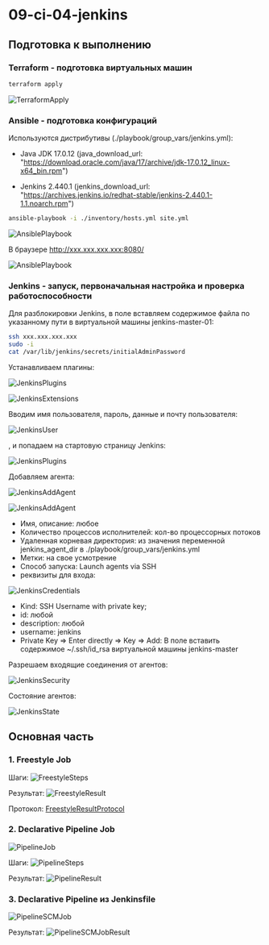 # 09-ci-04-jenkins

## Подготовка к выполнению

### Terraform - подготовка виртуальных машин
``` sh
terraform apply
```
![TerraformApply](./pictures/0_Terraform_Apply.png)

### Ansible - подготовка конфигураций

Используются дистрибутивы (./playbook/group_vars/jenkins.yml):

- Java JDK 17.0.12 (java_download_url: "https://download.oracle.com/java/17/archive/jdk-17.0.12_linux-x64_bin.rpm")

- Jenkins 2.440.1 (jenkins_download_url: "https://archives.jenkins.io/redhat-stable/jenkins-2.440.1-1.1.noarch.rpm")
``` sh
ansible-playbook -i ./inventory/hosts.yml site.yml
```

![AnsiblePlaybook](./pictures/0_Ansible_Playbook.png)

В браузере http://xxx.xxx.xxx.xxx:8080/

![AnsiblePlaybook](./pictures/0_Jenkins_Start.png)

### Jenkins - запуск, первоначальная настройка и проверка работоспособности

Для разблокировки Jenkins, в поле вставляем содержимое файла по указанному пути в виртуальной машины jenkins-master-01:
```sh
ssh xxx.xxx.xxx.xxx
sudo -i
cat /var/lib/jenkins/secrets/initialAdminPassword
```

Устанавливаем плагины:

![JenkinsPlugins](./pictures/0_Jenkins_Install_Plugin.png)

![JenkinsExtensions](./pictures/0_Jenkins_Download_Extensions.png)

Вводим имя пользователя, пароль, данные и почту пользователя:

![JenkinsUser](./pictures/0_Jenkins_Create_User.png)

, и попадаем на стартовую страницу Jenkins:

![JenkinsPlugins](./pictures/0_Jenkins_Wellcome.png)

Добавляем агента:

![JenkinsAddAgent](./pictures/0_Jenkins_Agent_Add1.png)

![JenkinsAddAgent](./pictures/0_Jenkins_Agent_Add2.png)

 - Имя, описание: любое
 - Количество процессов исполнителей: кол-во процессорных потоков
 - Удаленная корневая директория: из значения переменной jenkins_agent_dir в ./playbook/group_vars/jenkins.yml
 - Метки: на свое усмотрение
 - Способ запуска: Launch agents via SSH
 - реквизиты для входа:

![JenkinsCredentials](./pictures/0_Jenkins_Agent_Credentials.png)

 - Kind: SSH Username with private key;
 - id: любой
 - description: любой
 - username: jenkins
 - Private Key => Enter directly => Key => Add: В поле вставить содержимое ~/.ssh/id_rsa виртуальной машины jenkins-master 

Разрешаем входящие соединения от агентов:

![JenkinsSecurity](./pictures/0_Jenkins_Agent_Security.png)

Состояние агентов:

![JenkinsState](./pictures/0_Jenkins_Agents_State.png)

## Основная часть

### 1. Freestyle Job

Шаги:
![FreestyleSteps](./pictures/1_Freestyle_Step.png)

Результат:
![FreestyleResult](./pictures/1_Freestyle_Result.png)

Протокол: [FreestyleResultProtocol](./add/1_Freestyle_Result_Prot.txt)

### 2. Declarative Pipeline Job

![PipelineJob](./pictures/2_Pipeline_Job.png)

Шаги:
![PipelineSteps](./pictures/2_Pipeline_Steps.png)

Результат:
![PipelineResult](./pictures/2_Pipeline_Result.png)

### 3. Declarative Pipeline из Jenkinsfile

![PipelineSCMJob](./pictures/3_Pipeline_SCM_Job.png)

Результат:
![PipelineSCMJobResult](./pictures/3_Pipeline_SCM_Job_Result.png)

